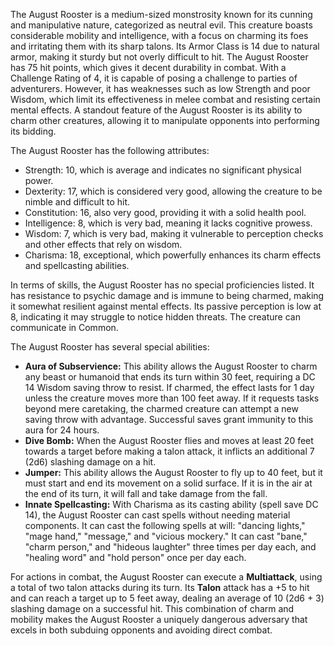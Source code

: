 The August Rooster is a medium-sized monstrosity known for its cunning and manipulative nature, categorized as neutral evil. This creature boasts considerable mobility and intelligence, with a focus on charming its foes and irritating them with its sharp talons. Its Armor Class is 14 due to natural armor, making it sturdy but not overly difficult to hit. The August Rooster has 75 hit points, which gives it decent durability in combat. With a Challenge Rating of 4, it is capable of posing a challenge to parties of adventurers. However, it has weaknesses such as low Strength and poor Wisdom, which limit its effectiveness in melee combat and resisting certain mental effects. A standout feature of the August Rooster is its ability to charm other creatures, allowing it to manipulate opponents into performing its bidding.

The August Rooster has the following attributes: 
- Strength: 10, which is average and indicates no significant physical power.
- Dexterity: 17, which is considered very good, allowing the creature to be nimble and difficult to hit.
- Constitution: 16, also very good, providing it with a solid health pool.
- Intelligence: 8, which is very bad, meaning it lacks cognitive prowess.
- Wisdom: 7, which is very bad, making it vulnerable to perception checks and other effects that rely on wisdom.
- Charisma: 18, exceptional, which powerfully enhances its charm effects and spellcasting abilities.

In terms of skills, the August Rooster has no special proficiencies listed. It has resistance to psychic damage and is immune to being charmed, making it somewhat resilient against mental effects. Its passive perception is low at 8, indicating it may struggle to notice hidden threats. The creature can communicate in Common.

The August Rooster has several special abilities:
- **Aura of Subservience:** This ability allows the August Rooster to charm any beast or humanoid that ends its turn within 30 feet, requiring a DC 14 Wisdom saving throw to resist. If charmed, the effect lasts for 1 day unless the creature moves more than 100 feet away. If it requests tasks beyond mere caretaking, the charmed creature can attempt a new saving throw with advantage. Successful saves grant immunity to this aura for 24 hours.
- **Dive Bomb:** When the August Rooster flies and moves at least 20 feet towards a target before making a talon attack, it inflicts an additional 7 (2d6) slashing damage on a hit.
- **Jumper:** This ability allows the August Rooster to fly up to 40 feet, but it must start and end its movement on a solid surface. If it is in the air at the end of its turn, it will fall and take damage from the fall.
- **Innate Spellcasting:** With Charisma as its casting ability (spell save DC 14), the August Rooster can cast spells without needing material components. It can cast the following spells at will: "dancing lights," "mage hand," "message," and "vicious mockery." It can cast "bane," "charm person," and "hideous laughter" three times per day each, and "healing word" and "hold person" once per day each.

For actions in combat, the August Rooster can execute a **Multiattack**, using a total of two talon attacks during its turn. Its **Talon** attack has a +5 to hit and can reach a target up to 5 feet away, dealing an average of 10 (2d6 + 3) slashing damage on a successful hit. This combination of charm and mobility makes the August Rooster a uniquely dangerous adversary that excels in both subduing opponents and avoiding direct combat.
